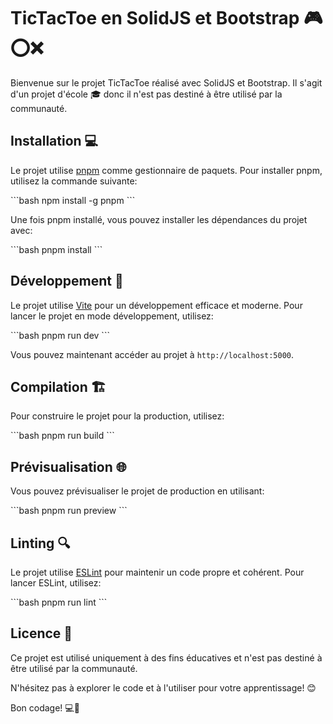 # TicTacToe en SolidJS et Bootstrap 🎮⭕❌

Bienvenue sur le projet TicTacToe réalisé avec SolidJS et Bootstrap. Il s'agit d'un projet d'école 🎓 donc il n'est pas destiné à être utilisé par la communauté.

## Installation 💻

Le projet utilise [pnpm](https://pnpm.io/) comme gestionnaire de paquets. Pour installer pnpm, utilisez la commande suivante:

\```bash
npm install -g pnpm
\```

Une fois pnpm installé, vous pouvez installer les dépendances du projet avec:

\```bash
pnpm install
\```

## Développement 🚀

Le projet utilise [Vite](https://vitejs.dev/) pour un développement efficace et moderne. Pour lancer le projet en mode développement, utilisez:

\```bash
pnpm run dev
\```

Vous pouvez maintenant accéder au projet à `http://localhost:5000`.

## Compilation 🏗️

Pour construire le projet pour la production, utilisez:

\```bash
pnpm run build
\```

## Prévisualisation 🌐

Vous pouvez prévisualiser le projet de production en utilisant:

\```bash
pnpm run preview
\```

## Linting 🔍

Le projet utilise [ESLint](https://eslint.org/) pour maintenir un code propre et cohérent. Pour lancer ESLint, utilisez:

\```bash
pnpm run lint
\```

## Licence 📃

Ce projet est utilisé uniquement à des fins éducatives et n'est pas destiné à être utilisé par la communauté. 

N'hésitez pas à explorer le code et à l'utiliser pour votre apprentissage! 😊

Bon codage! 💻🚀